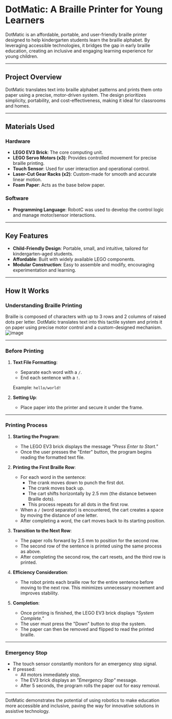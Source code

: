 # DotMatic: A Braille Printer for Young Learners  

DotMatic is an affordable, portable, and user-friendly braille printer designed to help kindergarten students learn the braille alphabet. By leveraging accessible technologies, it bridges the gap in early braille education, creating an inclusive and engaging learning experience for young children.  

---

## Project Overview  
DotMatic translates text into braille alphabet patterns and prints them onto paper using a precise, motor-driven system. The design prioritizes simplicity, portability, and cost-effectiveness, making it ideal for classrooms and homes.  

---

## Materials Used  
### Hardware  
- **LEGO EV3 Brick**: The core computing unit.  
- **LEGO Servo Motors (x3)**: Provides controlled movement for precise braille printing.  
- **Touch Sensor**: Used for user interaction and operational control.  
- **Laser-Cut Gear Racks (x2)**: Custom-made for smooth and accurate linear motion.  
- **Foam Paper**: Acts as the base below paper.

### Software  
- **Programming Language**: RobotC was used to develop the control logic and manage motor/sensor interactions.  

---

## Key Features  
- **Child-Friendly Design**: Portable, small, and intuitive, tailored for kindergarten-aged students.  
- **Affordable**: Built with widely available LEGO components.
- **Modular Construction**: Easy to assemble and modify, encouraging experimentation and learning.  

---
## How It Works  

### Understanding Braille Printing  
Braille is composed of characters with up to 3 rows and 2 columns of raised dots per letter. DotMatic translates text into this tactile system and prints it on paper using precise motor control and a custom-designed mechanism.  
![image](https://github.com/user-attachments/assets/0368413c-44db-4566-a757-9dbd0af59d9b)


---

### Before Printing  
1. **Text File Formatting**:  
   - Separate each word with a `/`.  
   - End each sentence with a `!`.  

   Example: `hello/world!`  

2. **Setting Up**:  
   - Place paper into the printer and secure it under the frame.  

---

### Printing Process  
1. **Starting the Program**:  
   - The LEGO EV3 brick displays the message *"Press Enter to Start."*  
   - Once the user presses the "Enter" button, the program begins reading the formatted text file.  

2. **Printing the First Braille Row**:  
   - For each word in the sentence:  
     - The crank moves down to punch the first dot.  
     - The crank moves back up.  
     - The cart shifts horizontally by 2.5 mm (the distance between Braille dots).  
     - This process repeats for all dots in the first row.  
   - When a `/` (word separator) is encountered, the cart creates a space by moving the distance of one letter.  
   - After completing a word, the cart moves back to its starting position.  

3. **Transition to the Next Row**:  
   - The paper rolls forward by 2.5 mm to position for the second row.  
   - The second row of the sentence is printed using the same process as above.  
   - After completing the second row, the cart resets, and the third row is printed.  

4. **Efficiency Consideration**:  
   - The robot prints each braille row for the entire sentence before moving to the next row. This minimizes unnecessary movement and improves stability.  

5. **Completion**:  
   - Once printing is finished, the LEGO EV3 brick displays *"System Complete."*  
   - The user must press the "Down" button to stop the system.  
   - The paper can then be removed and flipped to read the printed braille.  

---

### Emergency Stop  
- The touch sensor constantly monitors for an emergency stop signal.  
- If pressed:  
  - All motors immediately stop.  
  - The EV3 brick displays an *"Emergency Stop"* message.  
  - After 5 seconds, the program rolls the paper out for easy removal.  

---
DotMatic demonstrates the potential of using robotics to make education more accessible and inclusive, paving the way for innovative solutions in assistive technology.
